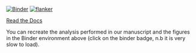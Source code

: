 [![Binder](https://mybinder.org/badge_logo.svg)](https://mybinder.org/v2/gh/samlipworth/Flanker-Reproducible-Example/main?urlpath=rstudio)
[![flanker](https://github.com/wtmatlock/flanker/blob/main/docs/frontpage.png)](https://flanker.readthedocs.io/en/latest/ "Read the Docs")

[Read the Docs](https://flanker.readthedocs.io/en/latest/)

You can recreate the analysis performed in our manuscript and the figures in the Binder environment above (click on the binder badge, n.b it is very slow to load).
